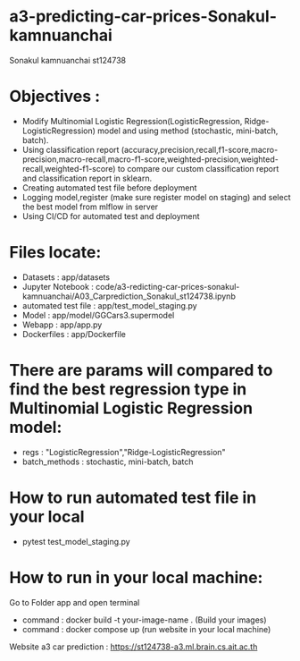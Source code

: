 # a3-predicting-car-prices-Sonakul-kamnuanchai
Sonakul kamnuanchai st124738

# Objectives :
  - Modify Multinomial Logistic Regression(LogisticRegression, Ridge-LogisticRegression) model and using method (stochastic, mini-batch, batch).
  - Using classification report (accuracy,precision,recall,f1-score,macro-precision,macro-recall,macro-f1-score,weighted-precision,weighted-recall,weighted-f1-score) to compare our custom classification report and classification report in sklearn.
  - Creating automated test file before deployment
  - Logging model,register (make sure register model on staging) and select the best model from mlflow in server
  - Using CI/CD for automated test and deployment

# Files locate:
 - Datasets : app/datasets
 - Jupyter Notebook : code/a3-redicting-car-prices-sonakul-kamnuanchai/A03_Carprediction_Sonakul_st124738.ipynb
 - automated test file : app/test_model_staging.py
 - Model : app/model/GGCars3.supermodel
 - Webapp : app/app.py
 - Dockerfiles : app/Dockerfile

# There are params will compared to find the best regression type in Multinomial Logistic Regression model:
  - regs : "LogisticRegression","Ridge-LogisticRegression"
  - batch_methods : stochastic, mini-batch, batch

# How to run automated test file in your local
  - pytest test_model_staging.py

# How to run in your local machine:
Go to Folder app and open terminal
  - command : docker build -t your-image-name . (Build your images)
  - command : docker compose up (run website in your local machine)

 Website a3 car prediction : https://st124738-a3.ml.brain.cs.ait.ac.th


